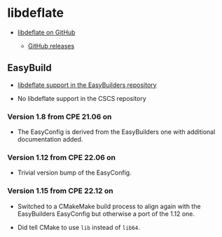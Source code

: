 # libdeflate

  * [libdeflate on GitHub](https://github.com/ebiggers/libdeflate)

      * [GitHub releases](https://github.com/ebiggers/libdeflate/releases)


## EasyBuild

  * [libdeflate support in the EasyBuilders repository](https://github.com/easybuilders/easybuild-easyconfigs/tree/develop/easybuild/easyconfigs/l/libdeflate)

  * No libdeflate support in the CSCS repository


### Version 1.8 from CPE 21.06 on

  * The EasyConfig is derived from the EasyBuilders one with additional documentation
    added.


### Version 1.12 from CPE 22.06 on

  * Trivial version bump of the EasyConfig.


### Version 1.15 from CPE 22.12 on

  * Switched to a CMakeMake build process to align again with the EasyBuilders EasyConfig 
    but otherwise a port of the 1.12 one.
    
  * Did tell CMake to use `lib` instead of `lib64`.
